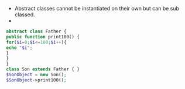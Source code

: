 * Abstract classes cannot be instantiated on their own but can be sub classed.
* 

```php
abstract class Father { 
public function print100() { 
for($i=0;$i<=100;$i++){ 
echo "$i"; 
} 
}
} 
class Son extends Father { } 
$SonObject = new Son(); 
$SonObject->print100();
```
